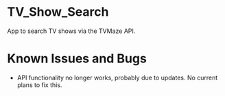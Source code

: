 # TV_Show_Search
App to search TV shows via the TVMaze API.

# Known Issues and Bugs
- API functionality no longer works, probably due to updates. No current plans to fix this.
